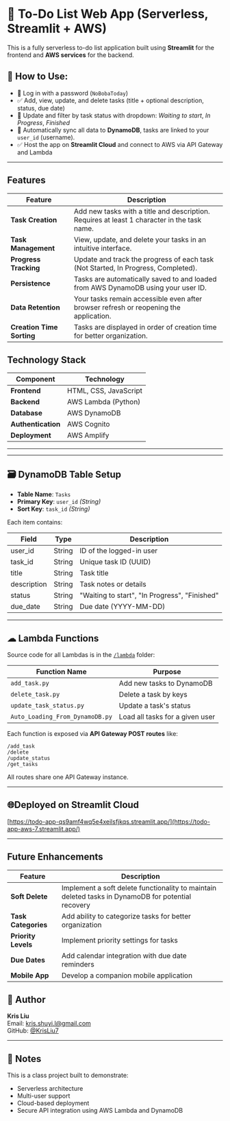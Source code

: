 # 📝 To-Do List Web App (Serverless, Streamlit + AWS)

This is a fully serverless to-do list application built using **Streamlit** for the frontend and **AWS services** for the backend.

## 🚀 How to Use:
- 🧠  Log in with a password (`NoBobaToday`)
- ✅ Add, view, update, and delete tasks (title + optional description, status, due date)
- 🔄 Update and filter by task status with dropdown: *Waiting to start*, *In Progress*, *Finished*
- 🔐 Automatically sync all data to **DynamoDB**, tasks are linked to your `user_id` (username).
- ✅ Host the app on **Streamlit Cloud** and connect to AWS via API Gateway and Lambda

---
## Features

| Feature | Description |
|---------|-------------|
| **Task Creation** | Add new tasks with a title and description. Requires at least 1 character in the task name. |
| **Task Management** | View, update, and delete your tasks in an intuitive interface. |
| **Progress Tracking** | Update and track the progress of each task (Not Started, In Progress, Completed). |
| **Persistence** | Tasks are automatically saved to and loaded from AWS DynamoDB using your user ID. |
| **Data Retention** | Your tasks remain accessible even after browser refresh or reopening the application. |
| **Creation Time Sorting** | Tasks are displayed in order of creation time for better organization. |

## Technology Stack

| Component | Technology |
|-----------|------------|
| **Frontend** | HTML, CSS, JavaScript |
| **Backend** | AWS Lambda (Python) |
| **Database** | AWS DynamoDB |
| **Authentication** | AWS Cognito |
| **Deployment** | AWS Amplify |
---

---

## 🗃 DynamoDB Table Setup

- **Table Name**: `Tasks`
- **Primary Key**: `user_id` *(String)*
- **Sort Key**: `task_id` *(String)*

Each item contains:

| Field        | Type     | Description                  |
|--------------|----------|------------------------------|
| user_id      | String   | ID of the logged-in user     |
| task_id      | String   | Unique task ID (UUID)        |
| title        | String   | Task title                   |
| description  | String   | Task notes or details        |
| status       | String   | "Waiting to start", "In Progress", "Finished" |
| due_date     | String   | Due date (YYYY-MM-DD)        |

---

## ☁ Lambda Functions

Source code for all Lambdas is in the [`/lambda`](lambda/) folder:

| Function Name              | Purpose                     |
|---------------------------|-----------------------------|
| `add_task.py`             | Add new tasks to DynamoDB   |
| `delete_task.py`          | Delete a task by keys       |
| `update_task_status.py`   | Update a task's status      |
| `Auto_Loading_From_DynamoDB.py` | Load all tasks for a given user |

Each function is exposed via **API Gateway POST routes** like:

```
/add_task
/delete
/update_status
/get_tasks
```

All routes share one API Gateway instance.

---

## 🌐Deployed on Streamlit Cloud
[https://todo-app-qs9amf4wq5e4xeilsfjkqs.streamlit.app/](https://todo-app-aws-7.streamlit.app/)

---
## Future Enhancements

| Feature | Description |
|---------|-------------|
| **Soft Delete** | Implement a soft delete functionality to maintain deleted tasks in DynamoDB for potential recovery |
| **Task Categories** | Add ability to categorize tasks for better organization |
| **Priority Levels** | Implement priority settings for tasks |
| **Due Dates** | Add calendar integration with due date reminders |
| **Mobile App** | Develop a companion mobile application |


## 👤 Author

**Kris Liu**  
Email: kris.shuyi.l@gmail.com  
GitHub: [@KrisLiu7](https://github.com/KrisLiu7)

---

## 📌 Notes

This is a class project built to demonstrate:
- Serverless architecture
- Multi-user support
- Cloud-based deployment
- Secure API integration using AWS Lambda and DynamoDB
